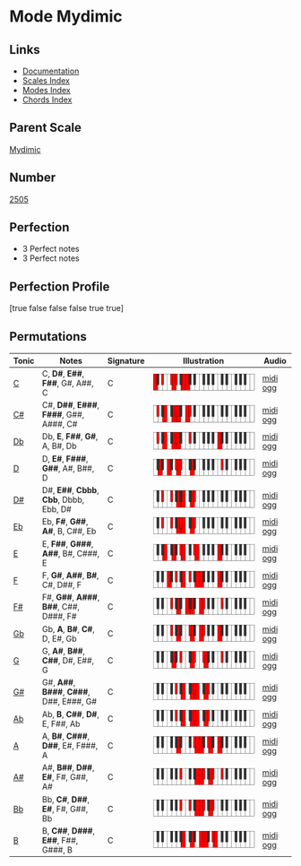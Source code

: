 # Mode Mydimic

## Links

- [Documentation](index.md)
- [Scales Index](Scales.md)
- [Modes Index](Modes.md)
- [Chords Index](Chords.md)

## Parent Scale

[Mydimic](ScaleMydimic.md)

## Number

[2505](https://ianring.com/musictheory/scales/2505)

## Perfection

- 3 Perfect notes
- 3 Perfect notes

## Perfection Profile

[true false false false true true]

## Permutations

| Tonic | Notes | Signature | Illustration | Audio |
|-------|-------|-----------|--------------|-------|
| [C](ModeCNaturalMydimic.md) | C, **D#**, **E##**, **F##**, G#, A##, C | C | ![CNaturalMydimic](ModeCNaturalMydimic.png) | [midi](ModeCNaturalMydimic.mid) [ogg](ModeCNaturalMydimic.ogg) |
| [C#](ModeCSharpMydimic.md) | C#, **D##**, **E###**, **F###**, G##, A###, C# | C | ![CSharpMydimic](ModeCSharpMydimic.png) | [midi](ModeCSharpMydimic.mid) [ogg](ModeCSharpMydimic.ogg) |
| [Db](ModeDFlatMydimic.md) | Db, **E**, **F##**, **G#**, A, B#, Db | C | ![DFlatMydimic](ModeDFlatMydimic.png) | [midi](ModeDFlatMydimic.mid) [ogg](ModeDFlatMydimic.ogg) |
| [D](ModeDNaturalMydimic.md) | D, **E#**, **F###**, **G##**, A#, B##, D | C | ![DNaturalMydimic](ModeDNaturalMydimic.png) | [midi](ModeDNaturalMydimic.mid) [ogg](ModeDNaturalMydimic.ogg) |
| [D#](ModeDSharpMydimic.md) | D#, **E##**, **Cbbb**, **Cbb**, Dbbb, Ebb, D# | C | ![DSharpMydimic](ModeDSharpMydimic.png) | [midi](ModeDSharpMydimic.mid) [ogg](ModeDSharpMydimic.ogg) |
| [Eb](ModeEFlatMydimic.md) | Eb, **F#**, **G##**, **A#**, B, C##, Eb | C | ![EFlatMydimic](ModeEFlatMydimic.png) | [midi](ModeEFlatMydimic.mid) [ogg](ModeEFlatMydimic.ogg) |
| [E](ModeENaturalMydimic.md) | E, **F##**, **G###**, **A##**, B#, C###, E | C | ![ENaturalMydimic](ModeENaturalMydimic.png) | [midi](ModeENaturalMydimic.mid) [ogg](ModeENaturalMydimic.ogg) |
| [F](ModeFNaturalMydimic.md) | F, **G#**, **A##**, **B#**, C#, D##, F | C | ![FNaturalMydimic](ModeFNaturalMydimic.png) | [midi](ModeFNaturalMydimic.mid) [ogg](ModeFNaturalMydimic.ogg) |
| [F#](ModeFSharpMydimic.md) | F#, **G##**, **A###**, **B##**, C##, D###, F# | C | ![FSharpMydimic](ModeFSharpMydimic.png) | [midi](ModeFSharpMydimic.mid) [ogg](ModeFSharpMydimic.ogg) |
| [Gb](ModeGFlatMydimic.md) | Gb, **A**, **B#**, **C#**, D, E#, Gb | C | ![GFlatMydimic](ModeGFlatMydimic.png) | [midi](ModeGFlatMydimic.mid) [ogg](ModeGFlatMydimic.ogg) |
| [G](ModeGNaturalMydimic.md) | G, **A#**, **B##**, **C##**, D#, E##, G | C | ![GNaturalMydimic](ModeGNaturalMydimic.png) | [midi](ModeGNaturalMydimic.mid) [ogg](ModeGNaturalMydimic.ogg) |
| [G#](ModeGSharpMydimic.md) | G#, **A##**, **B###**, **C###**, D##, E###, G# | C | ![GSharpMydimic](ModeGSharpMydimic.png) | [midi](ModeGSharpMydimic.mid) [ogg](ModeGSharpMydimic.ogg) |
| [Ab](ModeAFlatMydimic.md) | Ab, **B**, **C##**, **D#**, E, F##, Ab | C | ![AFlatMydimic](ModeAFlatMydimic.png) | [midi](ModeAFlatMydimic.mid) [ogg](ModeAFlatMydimic.ogg) |
| [A](ModeANaturalMydimic.md) | A, **B#**, **C###**, **D##**, E#, F###, A | C | ![ANaturalMydimic](ModeANaturalMydimic.png) | [midi](ModeANaturalMydimic.mid) [ogg](ModeANaturalMydimic.ogg) |
| [A#](ModeASharpMydimic.md) | A#, **B##**, **D##**, **E#**, F#, G##, A# | C | ![ASharpMydimic](ModeASharpMydimic.png) | [midi](ModeASharpMydimic.mid) [ogg](ModeASharpMydimic.ogg) |
| [Bb](ModeBFlatMydimic.md) | Bb, **C#**, **D##**, **E#**, F#, G##, Bb | C | ![BFlatMydimic](ModeBFlatMydimic.png) | [midi](ModeBFlatMydimic.mid) [ogg](ModeBFlatMydimic.ogg) |
| [B](ModeBNaturalMydimic.md) | B, **C##**, **D###**, **E##**, F##, G###, B | C | ![BNaturalMydimic](ModeBNaturalMydimic.png) | [midi](ModeBNaturalMydimic.mid) [ogg](ModeBNaturalMydimic.ogg) |
